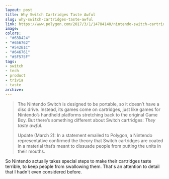 ```yaml
---
layout: post
title: Why Switch Cartridges Taste Awful
slug: why-switch-cartridges-taste-awful
link: https://www.polygon.com/2017/3/1/14784140/nintendo-switch-cartridges-taste-awful-psa
image:
colors:
- "#63D424"
- "#656762"
- "#542B1C"
- "#646761"
- "#5F575F"
tags:
- switch
- tech
- product
- trivia
- taste
archive:
---
```


> The Nintendo Switch is designed to be portable, so it doesn’t have a disc drive. Instead, its games come on cartridges, just like games for Nintendo’s handheld platforms stretching back to the original Game Boy. But there’s something different about Switch cartridges: *They taste awful*.
>
> Update (March 2): In a statement emailed to Polygon, a Nintendo representative confirmed the theory that Switch cartridges are coated in a material that’s meant to dissuade people from putting the units in their mouths.

So Nintendo actually takes special steps to make their cartridges taste terrible, to keep people from swallowing them. That's an attention to detail that I hadn't even considered before.
